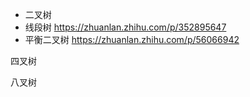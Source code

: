* 二叉树
* 线段树 https://zhuanlan.zhihu.com/p/352895647
* 平衡二叉树 https://zhuanlan.zhihu.com/p/56066942




四叉树

八叉树